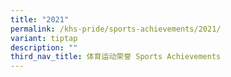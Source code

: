 ```yaml
---
title: "2021"
permalink: /khs-pride/sports-achievements/2021/
variant: tiptap
description: ""
third_nav_title: 体育运动荣誉 Sports Achievements
---
```

